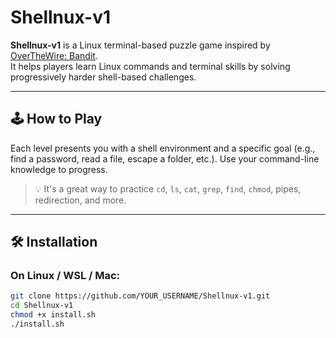 # Shellnux-v1

**Shellnux-v1** is a Linux terminal-based puzzle game inspired by [OverTheWire: Bandit](https://overthewire.org/wargames/bandit/).  
It helps players learn Linux commands and terminal skills by solving progressively harder shell-based challenges.

---

## 🕹️ How to Play

Each level presents you with a shell environment and a specific goal (e.g., find a password, read a file, escape a folder, etc.). Use your command-line knowledge to progress.

> 💡 It's a great way to practice `cd`, `ls`, `cat`, `grep`, `find`, `chmod`, pipes, redirection, and more.

---

## 🛠️ Installation

### On Linux / WSL / Mac:

```bash
git clone https://github.com/YOUR_USERNAME/Shellnux-v1.git
cd Shellnux-v1
chmod +x install.sh
./install.sh

